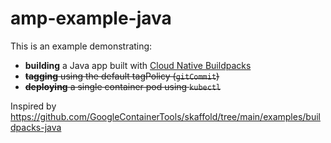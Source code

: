 # amp-example-java

This is an example demonstrating:

* **building** a Java app built with [Cloud Native Buildpacks](https://buildpacks.io/)
* ~~**tagging** using the default tagPolicy (`gitCommit`)~~
* ~~**deploying** a single container pod using `kubectl`~~

Inspired by https://github.com/GoogleContainerTools/skaffold/tree/main/examples/buildpacks-java
